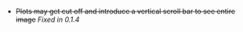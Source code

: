 - ~~Plots may get cut off and introduce a vertical scroll bar to see entire image~~ *Fixed in 0.1.4*
